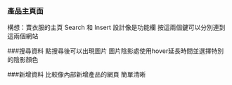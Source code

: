 ### 產品主頁面
構想：賣衣服的主頁
Search 和 Insert 設計像是功能欄 按這兩個鍵可以分別連到這兩個網站

###搜尋資料
點搜尋後可以出現圖片 圖片陰影處使用hover延長時間並選擇特別的陰影顏色

###新增資料
比較像內部新增產品的網頁 簡單清晰




